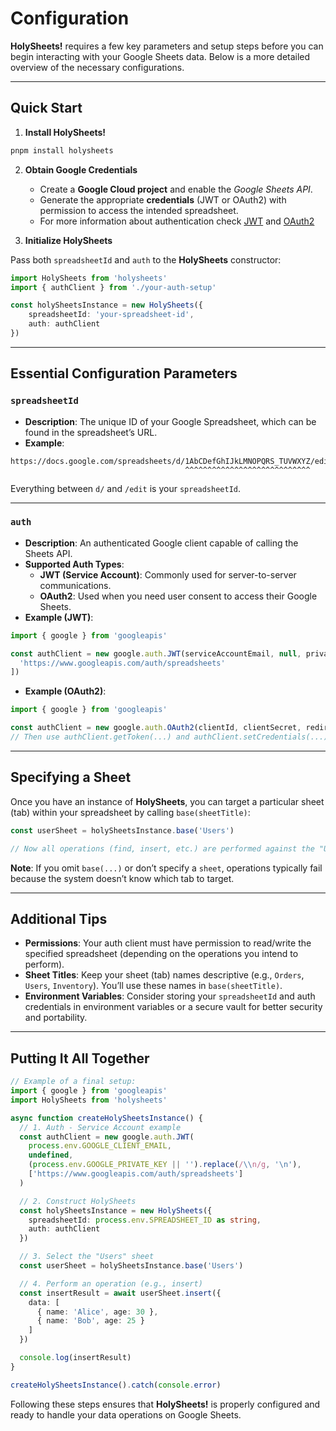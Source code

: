 # Configuration

**HolySheets!** requires a few key parameters and setup steps before you can begin interacting with your Google Sheets data. Below is a more detailed overview of the necessary configurations.

---

## Quick Start

1. **Install HolySheets!**

```bash
pnpm install holysheets
```

2. **Obtain Google Credentials**

   - Create a **Google Cloud project** and enable the _Google Sheets API_.
   - Generate the appropriate **credentials** (JWT or OAuth2) with permission to access the intended spreadsheet.
   - For more information about authentication check [JWT](/en/authentication/jwt) and [OAuth2](/en/authentication/oauth2)

3. **Initialize HolySheets**

Pass both `spreadsheetId` and `auth` to the **HolySheets** constructor:

```Typescript
import HolySheets from 'holysheets'
import { authClient } from './your-auth-setup'

const holySheetsInstance = new HolySheets({
    spreadsheetId: 'your-spreadsheet-id',
    auth: authClient
})
```

---

## Essential Configuration Parameters

### `spreadsheetId`

- **Description**: The unique ID of your Google Spreadsheet, which can be found in the spreadsheet’s URL.
- **Example**:

```text
https://docs.google.com/spreadsheets/d/1AbCDefGhIJkLMNOPQRS_TUVWXYZ/edit#gid=0
                                       ^^^^^^^^^^^^^^^^^^^^^^^^^^^^
```

Everything between `d/` and `/edit` is your `spreadsheetId`.

---

### `auth`

- **Description**: An authenticated Google client capable of calling the Sheets API.
- **Supported Auth Types**:
  - **JWT (Service Account)**: Commonly used for server-to-server communications.
  - **OAuth2**: Used when you need user consent to access their Google Sheets.
- **Example (JWT)**:

```Typescript
import { google } from 'googleapis'

const authClient = new google.auth.JWT(serviceAccountEmail, null, privateKey, [
  'https://www.googleapis.com/auth/spreadsheets'
])
```

- **Example (OAuth2)**:

```Typescript
import { google } from 'googleapis'

const authClient = new google.auth.OAuth2(clientId, clientSecret, redirectUri)
// Then use authClient.getToken(...) and authClient.setCredentials(...) as needed
```

---

## Specifying a Sheet

Once you have an instance of **HolySheets**, you can target a particular sheet (tab) within your spreadsheet by calling `base(sheetTitle)`:

```Typescript
const userSheet = holySheetsInstance.base('Users')

// Now all operations (find, insert, etc.) are performed against the "Users" sheet.
```

**Note**: If you omit `base(...)` or don’t specify a `sheet`, operations typically fail because the system doesn’t know which tab to target.

---

## Additional Tips

- **Permissions**: Your auth client must have permission to read/write the specified spreadsheet (depending on the operations you intend to perform).
- **Sheet Titles**: Keep your sheet (tab) names descriptive (e.g., `Orders`, `Users`, `Inventory`). You’ll use these names in `base(sheetTitle)`.
- **Environment Variables**: Consider storing your `spreadsheetId` and auth credentials in environment variables or a secure vault for better security and portability.

---

## Putting It All Together

```Typescript
// Example of a final setup:
import { google } from 'googleapis'
import HolySheets from 'holysheets'

async function createHolySheetsInstance() {
  // 1. Auth - Service Account example
  const authClient = new google.auth.JWT(
    process.env.GOOGLE_CLIENT_EMAIL,
    undefined,
    (process.env.GOOGLE_PRIVATE_KEY || '').replace(/\\n/g, '\n'),
    ['https://www.googleapis.com/auth/spreadsheets']
  )

  // 2. Construct HolySheets
  const holySheetsInstance = new HolySheets({
    spreadsheetId: process.env.SPREADSHEET_ID as string,
    auth: authClient
  })

  // 3. Select the "Users" sheet
  const userSheet = holySheetsInstance.base('Users')

  // 4. Perform an operation (e.g., insert)
  const insertResult = await userSheet.insert({
    data: [
      { name: 'Alice', age: 30 },
      { name: 'Bob', age: 25 }
    ]
  })

  console.log(insertResult)
}

createHolySheetsInstance().catch(console.error)
```

Following these steps ensures that **HolySheets!** is properly configured and ready to handle your data operations on Google Sheets.
